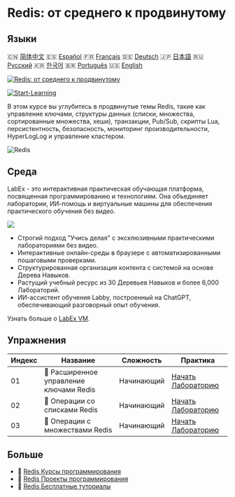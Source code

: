 # Redis: от среднего к продвинутому

## Языки

🇨🇳 [简体中文](README_zh.md) 🇪🇸 [Español](README_es.md) 🇫🇷 [Français](README_fr.md) 🇩🇪 [Deutsch](README_de.md) 🇯🇵 [日本語](README_ja.md) 🇷🇺 [Русский](README_ru.md) 🇰🇷 [한국어](README_ko.md) 🇧🇷 [Português](README_pt.md) 🇺🇸 [English](README.md) 

[![Redis: от среднего к продвинутому](https://cover-creator.labex.io/redis-intermediate-to-advanced.png?lang=ru)](https://labex.io/ru/courses/redis-intermediate-to-advanced)

[![Start-Learning](https://img.shields.io/badge/Start-Learning-whitesmoke?style=for-the-badge)](https://labex.io/ru/courses/redis-intermediate-to-advanced)

В этом курсе вы углубитесь в продвинутые темы Redis, такие как управление ключами, структуры данных (списки, множества, сортированные множества, хеши), транзакции, Pub/Sub, скрипты Lua, персистентность, безопасность, мониторинг производительности, HyperLogLog и управление кластером.

![Redis](https://img.shields.io/badge/Redis-whitesmoke?style=for-the-badge&logo=redis)


## Среда

LabEx - это интерактивная практическая обучающая платформа, посвященная программированию и технологиям. Она объединяет лаборатории, ИИ-помощь и виртуальные машины для обеспечения практического обучения без видео.

![](https://tutorial-screenshot.getvm.io/images/vm-1725247253.png)

- Строгий подход "Учись делая" с эксклюзивными практическими лабораториями без видео.
- Интерактивные онлайн-среды в браузере с автоматизированными пошаговыми проверками.
- Структурированная организация контента с системой на основе Дерева Навыков.
- Растущий учебный ресурс из 30 Деревьев Навыков и более 6,000 Лабораторий.
- ИИ-ассистент обучения Labby, построенный на ChatGPT, обеспечивающий разговорный опыт обучения.

Узнать больше о [LabEx VM](https://support.labex.io/using-labex/virtual-machine).

## Упражнения

|   Индекс | Название                                | Сложность   | Практика                                                                                                                  |
|----------|-----------------------------------------|-------------|---------------------------------------------------------------------------------------------------------------------------|
|       01 | 📖 Расширенное управление ключами Redis | Начинающий  | <a target='_blank' href='https://labex.io/ru/tutorials/redis-redis-advanced-key-management-552094'>Начать Лабораторию</a> |
|       02 | 📖 Операции со списками Redis           | Начинающий  | <a target='_blank' href='https://labex.io/ru/tutorials/redis-redis-list-operations-552098'>Начать Лабораторию</a>         |
|       03 | 📖 Операции с множествами Redis         | Начинающий  | <a target='_blank' href='https://labex.io/ru/tutorials/redis-redis-set-operations-552104'>Начать Лабораторию</a>          |

## Больше

- 🔗 [Redis Курсы программирования](https://github.com/labex-labs/awesome-programming-courses)
- 🔗 [Redis Проекты программирования](https://github.com/labex-labs/awesome-programming-projects)
- 🔗 [Redis Бесплатные туториалы](https://github.com/labex-labs/redis-free-tutorials)

